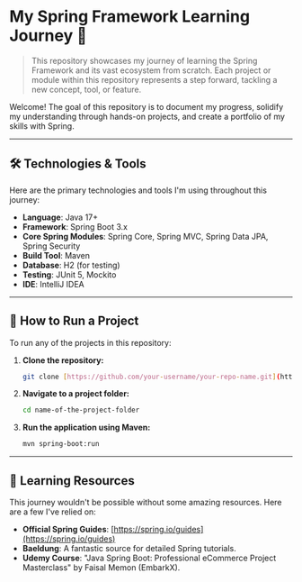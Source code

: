 # My Spring Framework Learning Journey 🌱

> This repository showcases my journey of learning the Spring Framework and its vast ecosystem from scratch. Each project or module within this repository represents a step forward, tackling a new concept, tool, or feature.

Welcome! The goal of this repository is to document my progress, solidify my understanding through hands-on projects, and create a portfolio of my skills with Spring.

---

## 🛠️ Technologies & Tools

Here are the primary technologies and tools I'm using throughout this journey:

* **Language**: Java 17+
* **Framework**: Spring Boot 3.x
* **Core Spring Modules**: Spring Core, Spring MVC, Spring Data JPA, Spring Security
* **Build Tool**: Maven
* **Database**: H2 (for testing)
* **Testing**: JUnit 5, Mockito
* **IDE**: IntelliJ IDEA

---

## 🚀 How to Run a Project

To run any of the projects in this repository:

1.  **Clone the repository:**
    ```bash
    git clone [https://github.com/your-username/your-repo-name.git](https://github.com/your-username/your-repo-name.git)
    ```
2.  **Navigate to a project folder:**
    ```bash
    cd name-of-the-project-folder
    ```
3.  **Run the application using Maven:**
    ```bash
    mvn spring-boot:run
    ```

---

## 📖 Learning Resources

This journey wouldn't be possible without some amazing resources. Here are a few I've relied on:

* **Official Spring Guides**: [https://spring.io/guides](https://spring.io/guides)
* **Baeldung**: A fantastic source for detailed Spring tutorials.
* **Udemy Course**: "Java Spring Boot: Professional eCommerce Project Masterclass" by Faisal Memon (EmbarkX).
